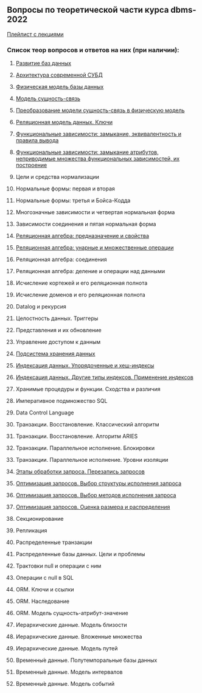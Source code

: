 ## Вопросы по теоретической части курса dbms-2022

[Плейлист с лекциями](https://www.youtube.com/watch?v=TT38dPhg4jo&list=PLBAwg87wLtfLY7WCevPxuT0Uig_NHTHF1)

### Список теор вопросов и ответов на них (при наличии): 

1. [Развитие баз данных](./01_database_evolution.md)

2. [Архитектура современной СУБД](./02_modern_dbms_architecture.md)

3. [Физическая модель базы данных](./03_physical-data-model.md)

4. [Модель сущность-связь](./04_entity-relationship-model.md)

5. [Преобразование модели сущность-связь в физическую модель](./05_erm-to-pdm.md)

6. [Реляционная модель данных. Ключи](06_relational_data_model_keys.md)

7. [Функциональные зависимости: замыкание, эквивалентность и правила вывода](./07_функциональные_зависимости_замыкание_эквивалентность_правила_вывода.md)

8. [Функциональные зависимости: замыкание атрибутов, неприводимые множества функциональных зависимостей, их построение](./08_замыкание_атрибутов_неприводимые_множества_функциональных_зависимостей_построение.md)

9. Цели и средства нормализации

10. Нормальные формы: первая и вторая

11. Нормальные формы: третья и Бойса-Кодда

12. Многозначные зависимости и четвертая нормальная форма

13. Зависимости соединения и пятая нормальная форма

14. [Реляционная алгебра: предназначение и свойства](./14_реляционная_алгебра_предназначение_свойства.md)

15. [Реляционная алгебра: унарные и множественные операции](./15_унарные_множественные_операции.md)

16. Реляционная алгебра: соединения

17. Реляционная алгебра: деление и операции над данными

18. Исчисление кортежей и его реляционная полнота

19. Исчисление доменов и его реляционная полнота

20. Datalog и рекурсия

21. Целостность данных. Триггеры

22. Представления и их обновление

23. Управление доступом к данным

24. [Подсистема хранения данных](./24_memory-subsystem.md)

25. [Индексация данных. Упорядоченные и хеш-индексы](./25_hash-and-ordered-indices.md)

26. [Индексация данных. Другие типы индексов. Применение индексов](./26_other-indices_indices-usage.md)

27. Хранимые процедуры и функции. Сходства и различия

28. Императивное подмножество SQL

29. Data Control Language

30. Транзакции. Восстановление. Классический алгоритм

31. Транзакции. Восстановление. Алгоритм ARIES

32. Транзакции. Параллельное исполнение. Блокировки

33. Транзакции. Параллельное исполнение. Уровни изоляции

34. [Этапы обработки запроса. Перезапись запросов](./34_query-processing-steps.md)

35. [Оптимизация запросов. Выбор структуры исполнения запроса](./35_optimizations_query-processing-methods.md)

36. [Оптимизация запросов. Выбор методов исполнения запроса](./36_optimizations_query-structure.md)

37. [Оптимизация запросов. Оценка размера и распределения](./37_optimizations_approximations.md)

38. Секционирование

39. Репликация

40. Распределенные транзакции

41. Распределенные базы данных. Цели и проблемы

42. Трактовки null и операции с ним

43. Операции с null в SQL

44. ORM. Ключи и ссылки

45. ORM. Наследование

46. ORM. Модель сущность-атрибут-значение

47. Иерархические данные. Модель близости

48. Иерархические данные. Вложенные множества

49. Иерархические данные. Модель путей

50. Временны́е данные. Полутемпоральные базы данных

51. Временны́е данные. Модель интервалов

52. Временны́е данные. Модель событий

